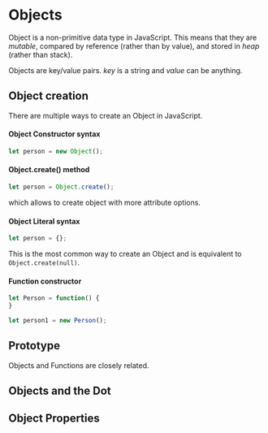 # Objects

Object is a non-primitive data type in JavaScript. This means that they are *mutable*, compared by reference (rather than by value), and stored in *heap* (rather than stack).

Objects are key/value pairs. *key* is a string and *value* can be anything.

## Object creation

There are multiple ways to create an Object in JavaScript.

#### Object Constructor syntax

```js
let person = new Object();
```

#### Object.create() method

```js
let person = Object.create();
```

which allows to create object with more attribute options.

#### Object Literal syntax

```js
let person = {};
```

This is the most common way to create an Object and is equivalent to ```Object.create(null)```.

#### Function constructor

```js
let Person = function() {  
}

let person1 = new Person();
```

## Prototype








Objects and Functions are closely related.

## Objects and the Dot


## Object Properties

